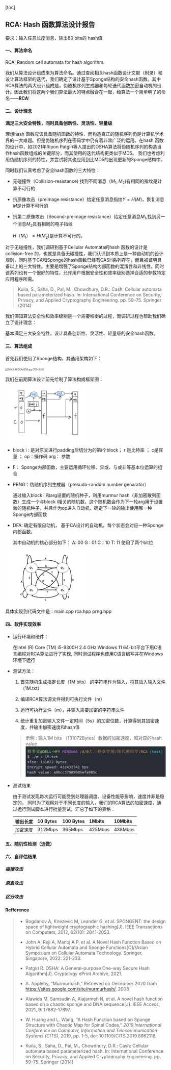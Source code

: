 [toc]

## RCA: Hash 函数算法设计报告

要求：输入任意长度消息，输出80 bits的 hash值

#### 一、算法命名

RCA: Random cell automata for hash algorithm.

我们从算法设计组成来为算法命名。通过查阅相关hash函数设计文献（附录）和设计算法框架的迭代，我们确定了设计基于Sponge结构的安全hash函数。其中RCA算法的两大设计组成是，伪随机序列生成器和每轮迭代函数加密自动机的设计。因此我们将这两个我们算法最大的特点融合在一起，给算法一个简单明了的命名——**RCA**!

#### 二、设计理念

**满足三大安全特性，同时具备创新性、灵活性、轻量级**

理想hash 函数应该具备随机函数的特性，而构造真正的随机序列仍是计算机学术界的一大难题。但是伪随机序列在密码学中仍有着非常广泛的运用。在hash 函数的设计中，如2021年Ripon Patgiri等人提出的OSHA算法将伪随机序列的构造当作hash函数组成的关键部分，而其使用的迭代结构更类似于MD5。 我们也考虑利用伪随机序列的特性，并尝试将其也应用到比MD5的出现更新的Sponge结构中。

同时我们认真考虑了安全hash函数的三大特性：

- 无碰撞性（Collision-resistance)  找到不同消息（$M_1,M_2$)有相同的指纹是计算不可行的

- 抗原像攻击（preimage resistance）给定任意消息指纹$Y=H(M)$，恢复消息$M$是计算不可行的

- 抗第二原像攻击（Second-preimage resistance）给定任意消息$M_1$,找到另一个消息$M_2$具有相同的电子指纹

  $H（M_1）=H(M_2)$是计算不可行的。

对于无碰撞性，我们调研到基于Cellular Automata的hash 函数的设计是 collision-free 的，也就是具备无碰撞性，我们认识到本质上是一种自动机的设计规则，同时基于CA和Sponge的hash函数已经有CASH系列存在，而且被证明具备以上的三大特性。主要是增强了Sponge结构内部函数的混淆性和非线性。同时该系列也有一个很好的特性，允许用户根据安全性和效率级别选择合适的参数特定应用程序所需。

> Kuila, S., Saha, D., Pal, M., Chowdhury, D.R.: Cash: Cellular automata based parameterized hash. In: International Conference on Security, Privacy, and Applied Cryptography Engineering. pp. 59–75. Springer (2014)

我们深知算法安全性和效率级别是一个需要权衡的过程，而调研过程也帮助我们确立了设计理念：

基本满足三大安全特性，设计具备创新性、灵活性、轻量级的安全hash函数。

#### 三、算法组成

首先我们使用了Sponge结构，其通用架构如下： 

<img src="http://www.tucaod.com/wp-content/uploads/2018/09/SHA3-KECCAK256.jpg" alt="SHA3-KECCAK256.jpg (700×330)" style="zoom: 50%;" />

我们在前期算法设计前先绘制了算法构成框架图：

<img src="report.assets/image-20220514223853685.png" alt="image-20220514223853685" style="zoom: 25%;" />

- block i : 是对原文进行padding后切分为的第i个block； r 是比特率 ； c是容量 ； op：操作码 arg： 参数

- F： Sponge内部函数，主要运用循环位移、异或、与或非等基本位运算的组合

- PRNG：伪随机序列生成器（presudo-random number genarator）

  通过输入block i 和arg设置的随机种子，利用murmur hash（非加密散列函数）生成一个与block i相关的随机数，这个随机数会作为下一轮arg用于设置新的随机种子，并且作为op进入自动机，确定下一轮的输出使用哪一种Sponge内部函数

- DFA: 确定有限自动机， 基于CA设计的自动机，每个状态会对应一种Sponge内部函数。

  其中自动机的核心部分如下：           A:  00       G : 01    C：10     T: 11         使用了两个bit位

<img src="report.assets/image-20220514225028519.png" alt="image-20220514225028519" style="zoom:25%;" />

具体实现到代码文件是：main.cpp        rca.hpp       prng.hpp 

#### 四、软件实现效率

- 运行环境和硬件：

  在Intel (R) Core (TM) i5-9300H 2.4 GHz Windows 11 64-bit平台下用C语言编程对RCA算法进行了实现, 同时测试程序也使用C语言编写并在Windows环境下运行

- 测试方法：

  1. 首先随机生成指定长度（1M bits） 的字符串作为输入，将其放入输入文件（1M.txt）

  2. 编译RCA算法源文件得到可执行文件（m）

  3. 运行可执行文件（m），并输入需要加密的字符串文件

  4. 统计重复加密输入文件一定时间（5s）的加密位数，计算得到其加密速度，并输出加密速度和hash值

  >  示例 : 输入1M bits （131072Bytes）数据的加密速度，和对应的hash value        <img src="report.assets/image-20220514154544109.png" alt="image-20220514154544109" style="zoom: 67%;" />

- 测试结果

  由于测试发现每次运行可能受到处理器调度、设备性能等影响，速度并非是稳定的。 同时为了观察对于不同长度的输入，我们的RCA算法的加密速度，通过运行测试脚本进行批量测试，汇总了如下的表格：

  | 输出长度 | 10 Bytes | 100 Bytes | 1Mbits  | 10Mbits |
  | -------- | -------- | --------- | ------- | ------- |
  | 加密速度 | 312Mbps  | 365Mbps   | 425Mbps | 438Mbps |

#### 五、随机性检测（选做）



#### 六、自评估结果

##### 碰撞攻击

##### 原象攻击

##### 区分攻击





#### Refference

> - Bogdanov A, Knezevic M, Leander G, et al. SPONGENT: the design space of lightweight cryptographic hashing[J]. IEEE Transactions on Computers, 2012, 62(10): 2041-2053.
> - John A, Reji A, Manoj A P, et al. A Novel Hash Function Based on Hybrid Cellular Automata and Sponge Functions[C]//Asian Symposium on Cellular Automata Technology. Springer, Singapore, 2022: 221-233.
> - Patgiri R. OSHA: A General-purpose One-way Secure Hash Algorithm[J]. Cryptology ePrint Archive, 2021.
> - A. Appleby, “Murmurhash,” Retrieved on December 2020 from https://sites.google.com/site/murmurhash/, 2008
>
> - Alawida M, Samsudin A, Alajarmeh N, et al. A novel hash function based on a chaotic sponge and DNA sequence[J]. IEEE Access, 2021, 9: 17882-17897.
> - W. Huang and L. Wang, "A Hash Function based on Sponge Structure with Chaotic Map for Spinal Codes," *2019 International Conference on Computer, Information and Telecommunication Systems (CITS)*, 2019, pp. 1-5, doi: 10.1109/CITS.2019.8862118.
> - Kuila, S., Saha, D., Pal, M., Chowdhury, D.R.: Cash: Cellular automata based parameterized hash. In: International Conference on Security, Privacy, and Applied Cryptography Engineering. pp. 59–75. Springer (2014)

